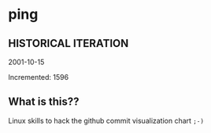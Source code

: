 # ping

## HISTORICAL ITERATION
2001-10-15

Incremented: 1596

## What is this?? 
Linux skills to hack the github commit visualization chart `;-)`
